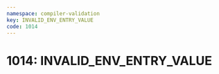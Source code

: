 ```yaml
---
namespace: compiler-validation
key: INVALID_ENV_ENTRY_VALUE
code: 1014
---
```


# 1014: INVALID_ENV_ENTRY_VALUE
